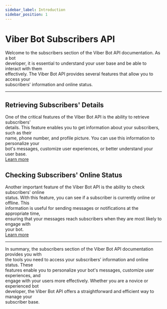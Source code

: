 ```yaml
---
sidebar_label: Introduction
sidebar_position: 1
---
```


# Viber Bot Subscribers API

Welcome to the subscribers section of the Viber Bot API documentation. As a bot<br/>
developer, it is essential to understand your user base and be able to interact with them<br/>
effectively. The Viber Bot API provides several features that allow you to access your<br/>
subscribers' information and online status.

---

## Retrieving Subscribers' Details

One of the critical features of the Viber Bot API is the ability to retrieve subscribers'<br/>
details. This feature enables you to get information about your subscribers, such as their<br/>
name, phone number, and profile picture. You can use this information to personalize your<br/>
bot's messages, customize user experiences, or better understand your user base.<br/>
[Learn more](subscriber-details.md)

## Checking Subscribers' Online Status

Another important feature of the Viber Bot API is the ability to check subscribers' online<br/>
status. With this feature, you can see if a subscriber is currently online or offline. This<br/>
information is useful for sending messages or notifications at the appropriate time,<br/>
ensuring that your messages reach subscribers when they are most likely to engage with<br/>
your bot.<br/>
[Learn more](subscribers-status.md)

---

In summary, the subscribers section of the Viber Bot API documentation provides you with<br/>
the tools you need to access your subscribers' information and online status. These<br/>
features enable you to personalize your bot's messages, customize user experiences, and<br/>
engage with your users more effectively. Whether you are a novice or experienced bot<br/>
developer, the Viber Bot API offers a straightforward and efficient way to manage your<br/>
subscriber base.